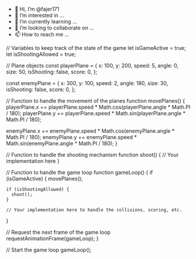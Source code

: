 - 👋 Hi, I’m @fajer171
- 👀 I’m interested in ...
- 🌱 I’m currently learning ...
- 💞️ I’m looking to collaborate on ...
- 📫 How to reach me ...

<!---
fajer171/fajer171 is a ✨ special ✨ repository because its `README.md` (this file) appears on your GitHub profile.
You can click the Preview link to take a look at your changes.
--->
// Variables to keep track of the state of the game
let isGameActive = true;
let isShootingAllowed = true;

// Plane objects
const playerPlane = {
 x: 100,
 y: 200,
 speed: 5,
 angle: 0,
 size: 50,
 isShooting: false,
 score: 0,
};

const enemyPlane = {
 x: 300,
 y: 100,
 speed: 2,
 angle: 180,
 size: 30,
 isShooting: false,
 score: 0,
};

// Function to handle the movement of the planes
function movePlanes() {
 playerPlane.x += playerPlane.speed * Math.cos(playerPlane.angle * Math.PI / 180);
 playerPlane.y += playerPlane.speed * Math.sin(playerPlane.angle * Math.PI / 180);

 enemyPlane.x += enemyPlane.speed * Math.cos(enemyPlane.angle * Math.PI / 180);
 enemyPlane.y += enemyPlane.speed * Math.sin(enemyPlane.angle * Math.PI / 180);
}

// Function to handle the shooting mechanism
function shoot() {
 // Your implementation here
}

// Function to handle the game loop
function gameLoop() {
 if (isGameActive) {
    movePlanes();

    if (isShootingAllowed) {
      shoot();
    }

    // Your implementation here to handle the collisions, scoring, etc.
 }

 // Request the next frame of the game loop
 requestAnimationFrame(gameLoop);
}

// Start the game loop
gameLoop();
